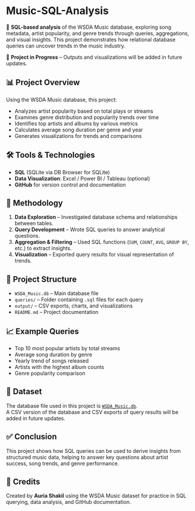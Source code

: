 # Music-SQL-Analysis

🎵 **SQL-based analysis** of the WSDA Music database, exploring song metadata, artist popularity, and genre trends through queries, aggregations, and visual insights. This project demonstrates how relational database queries can uncover trends in the music industry.

🚧 **Project in Progress** – Outputs and visualizations will be added in future updates.

## 📊 Project Overview
Using the WSDA Music database, this project:
- Analyzes artist popularity based on total plays or streams
- Examines genre distribution and popularity trends over time
- Identifies top artists and albums by various metrics
- Calculates average song duration per genre and year
- Generates visualizations for trends and comparisons

## 🛠️ Tools & Technologies
- **SQL** (SQLite via DB Browser for SQLite)
- **Data Visualization**: Excel / Power BI / Tableau (optional)
- **GitHub** for version control and documentation

## 🧪 Methodology
1. **Data Exploration** – Investigated database schema and relationships between tables.
2. **Query Development** – Wrote SQL queries to answer analytical questions.
3. **Aggregation & Filtering** – Used SQL functions (`SUM`, `COUNT`, `AVG`, `GROUP BY`, etc.) to extract insights.
4. **Visualization** – Exported query results for visual representation of trends.

## 📁 Project Structure
- `WSDA_Music.db` – Main database file
- `queries/` – Folder containing `.sql` files for each query
- `output/` – CSV exports, charts, and visualizations
- `README.md` – Project documentation

## 📈 Example Queries
- Top 10 most popular artists by total streams
- Average song duration by genre
- Yearly trend of songs released
- Artists with the highest album counts
- Genre popularity comparison

## 📂 Dataset
The database file used in this project is [`WSDA_Music.db`](./WSDA_Music.db).  
A CSV version of the database and CSV exports of query results will be added in future updates.

## ✅ Conclusion
This project shows how SQL queries can be used to derive insights from structured music data, helping to answer key questions about artist success, song trends, and genre performance.

## 🙌 Credits
Created by **Auria Shakil** using the WSDA Music dataset for practice in SQL querying, data analysis, and GitHub documentation.
